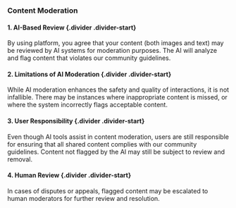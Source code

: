 ### Content Moderation

#### 1. AI-Based Review {.divider .divider-start}

By using platform, you agree that your content (both images and text) may be reviewed by AI systems for moderation purposes. The AI will analyze and flag content that violates our community guidelines.

#### 2. Limitations of AI Moderation {.divider .divider-start}

While AI moderation enhances the safety and quality of interactions, it is not infallible. There may be instances where inappropriate content is missed, or where the system incorrectly flags acceptable content.

#### 3. User Responsibility {.divider .divider-start}

Even though AI tools assist in content moderation, users are still responsible for ensuring that all shared content complies with our community guidelines. Content not flagged by the AI may still be subject to review and removal.

#### 4. Human Review {.divider .divider-start}

In cases of disputes or appeals, flagged content may be escalated to human moderators for further review and resolution.
